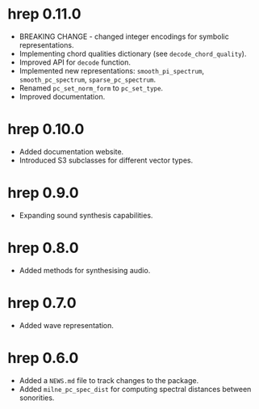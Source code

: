 # hrep 0.11.0

- BREAKING CHANGE - changed integer encodings for symbolic representations.
- Implementing chord qualities dictionary (see `decode_chord_quality`).
- Improved API for `decode` function.
- Implemented new representations: `smooth_pi_spectrum`, `smooth_pc_spectrum`,
`sparse_pc_spectrum`.
- Renamed `pc_set_norm_form` to `pc_set_type`.
- Improved documentation.

# hrep 0.10.0

- Added documentation website.
- Introduced S3 subclasses for different vector types.

# hrep 0.9.0

- Expanding sound synthesis capabilities.

# hrep 0.8.0

- Added methods for synthesising audio.

# hrep 0.7.0

- Added wave representation.

# hrep 0.6.0

- Added a `NEWS.md` file to track changes to the package.
- Added `milne_pc_spec_dist` for computing spectral distances between sonorities.

